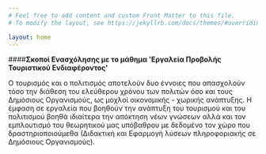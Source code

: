 ```yaml
---
# Feel free to add content and custom Front Matter to this file.
# To modify the layout, see https://jekyllrb.com/docs/themes/#overriding-theme-defaults

layout: home
---
```

####**Σκοποί Ενασχόλησης με το μάθημα 'Εργαλεία Προβολής Τουριστικού Ενδιαφέροντος'**

Ο τουρισμός και ο πολιτισμός αποτελούν δυο έννοιες που απασχολούν τόσο την διάθεση του ελεύθερου χρόνου των πολιτών όσο και τους Δημόσιους Οργανισμούς, ως μοχλοί οικονομικής - χωρικής ανάπτυξης. Η έμφαση σε εργαλεία που βοηθούν την ανάπτυξη του τουρισμού και του πολιτισμού βοηθά ιδιαίτερα την απόκτηση νέων γνώσεων αλλά και τον εμπλουτισμό του θεωρητικού μας υπόβαθρου με δεδομένο τον χώρο που δραστηριοποιούμεθα (Διδακτική και Εφαρμογή λύσεων πληροφοριακής σε Δημόσιους Οργανισμούς).
